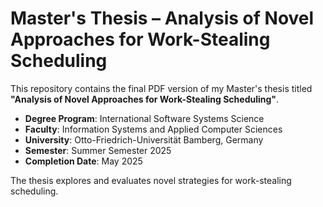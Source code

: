# Master's Thesis – Analysis of Novel Approaches for Work-Stealing Scheduling

This repository contains the final PDF version of my Master's thesis titled **"Analysis of Novel Approaches for Work-Stealing Scheduling"**.

- **Degree Program**: International Software Systems Science  
- **Faculty**: Information Systems and Applied Computer Sciences  
- **University**: Otto-Friedrich-Universität Bamberg, Germany  
- **Semester**: Summer Semester 2025  
- **Completion Date**: May 2025

The thesis explores and evaluates novel strategies for work-stealing scheduling.
